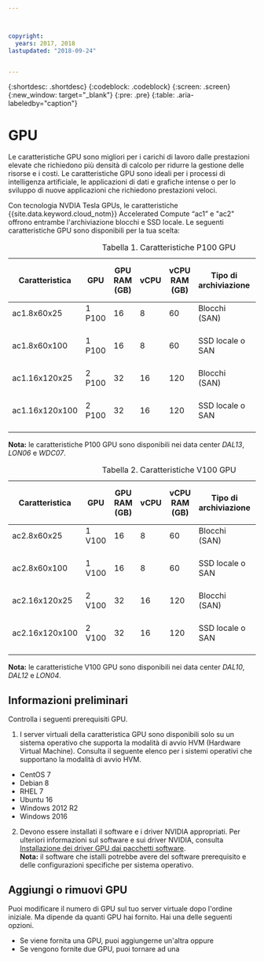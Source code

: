 ```yaml
---



copyright:
  years: 2017, 2018
lastupdated: "2018-09-24"


---
```


{:shortdesc: .shortdesc}
{:codeblock: .codeblock}
{:screen: .screen}
{:new_window: target="_blank"}
{:pre: .pre}
{:table: .aria-labeledby="caption"}

# GPU
Le caratteristiche GPU sono migliori per i carichi di lavoro dalle prestazioni elevate che richiedono più densità di calcolo per ridurre la gestione delle risorse e i costi. Le caratteristiche GPU sono ideali per i processi di intelligenza artificiale, le applicazioni di dati e grafiche intense o per lo sviluppo di nuove applicazioni che richiedono prestazioni veloci.

Con tecnologia NVDIA Tesla GPUs, le caratteristiche {{site.data.keyword.cloud_notm}} Accelerated Compute “ac1” e "ac2" offrono entrambe l'archiviazione blocchi e SSD locale. Le seguenti caratteristiche GPU sono disponibili per la tua scelta:  

  <table>
<CAPTION>Tabella 1. Caratteristiche P100 GPU</CAPTION>
<THEAD>
<TR>
<th>Caratteristica</th>
<th>GPU</th>
<th>GPU RAM (GB)</th>
<th>vCPU</th>
<th>vCPU RAM (GB)</th>
<th>Tipo di archiviazione</th>
<th>Disco di avvio (GB)</th>
<th>Dischi secondari (2 e 3) (GB)</th>
</TR>
</THEAD>
<TBODY>
<tr>
<td>ac1.8x60x25</td>
<td>1 P100</td>
<td>16</td>
<td>8</td>
<td>60</td>
<td>Blocchi (SAN)</td>
<td>25</td>
<td>Nessuno</td>
</tr>
<tr>
<td>ac1.8x60x100</td>
<td>1 P100</td>
<td>16</td>
<td>8</td>
<td>60</td>
<td>SSD locale o SAN</td>
<td>100</td>
<td>Nessuno (SAN)<br>300 (Locale)</td>
</tr>
<tr>
<td>ac1.16x120x25</td>
<td>2 P100</td>
<td>32</td>
<td>16</td>
<td>120</td>
<td>Blocchi (SAN)</td>
<td>25</td>
<td>Nessuno</td>
</tr>
<tr>
<td>ac1.16x120x100</td>
<td>2 P100</td>
<td>32</td>
<td>16</td>
<td>120</td>
<td>SSD locale o SAN</td>
<td>100</td>
<td>Nessuno (SAN)<br>600 (Locale)</td></tr>

</TBODY>
</table>

**Nota:** le caratteristiche P100 GPU sono disponibili nei data center _DAL13_, _LON06_ e _WDC07_.

<table>
<CAPTION>Tabella 2. Caratteristiche V100 GPU</CAPTION>
<THEAD>
<TR>
<th>Caratteristica</th>
<th>GPU</th>
<th>GPU RAM (GB)</th>
<th>vCPU</th>
<th>vCPU RAM (GB)</th>
<th>Tipo di archiviazione</th>
<th>Disco di avvio (GB)</th>
<th>Dischi secondari (2 e 3) (GB)</th>
</TR>
</THEAD>
<TBODY>
<tr>
<td>ac2.8x60x25</td>
<td>1 V100</td>
<td>16</td>
<td>8</td>
<td>60</td>
<td>Blocchi (SAN)</td>
<td>25</td>
<td>Nessuno</td>
</tr>
<tr>
<td>ac2.8x60x100</td>
<td>1 V100</td>
<td>16</td>
<td>8</td>
<td>60</td>
<td>SSD locale o SAN</td>
<td>100</td>
<td>Nessuno (SAN)<br>300 (Locale)</td>
</tr>
<tr>
<td>ac2.16x120x25</td>
<td>2 V100</td>
<td>32</td>
<td>16</td>
<td>120</td>
<td>Blocchi (SAN)</td>
<td>25</td>
<td>Nessuno</td>
</tr>
<tr>
<td>ac2.16x120x100</td>
<td>2 V100</td>
<td>32</td>
<td>16</td>
<td>120</td>
<td>SSD locale o SAN</td>
<td>100</td>
<td>Nessuno (SAN)<br>600 (Locale)</td></tr>

</TBODY>
</table>

**Nota:** le caratteristiche V100 GPU sono disponibili nei data center _DAL10_, _DAL12_ e _LON04_<!--WDC07-->.


## Informazioni preliminari
Controlla i seguenti prerequisiti GPU.

1. I server virtuali della caratteristica GPU sono disponibili solo su un sistema operativo che supporta la modalità di avvio HVM (Hardware Virtual Machine). Consulta il seguente elenco per i sistemi operativi che supportano la modalità di avvio HVM.  
  - CentOS 7
  - Debian 8
  - RHEL 7
  - Ubuntu 16
  - Windows 2012 R2
  - Windows 2016

2. Devono essere installati il software e i driver NVIDIA appropriati. Per ulteriori informazioni sul software e sui driver NVIDIA, consulta [Installazione dei driver GPU dai pacchetti software](../vsi/vsi_gpu_nvidia_drivers.html).  
**Nota:** il software che istalli potrebbe avere del software prerequisito e delle configurazioni specifiche per sistema operativo.

## Aggiungi o rimuovi GPU 
Puoi modificare il numero di GPU sul tuo server virtuale dopo l'ordine iniziale. Ma dipende da quanti GPU hai fornito. Hai una delle seguenti opzioni.

- Se viene fornita una GPU, puoi aggiungerne un'altra oppure
- Se vengono fornite due GPU, puoi tornare ad una
